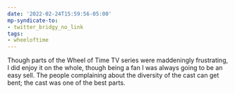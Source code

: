 ```yaml
---
date: '2022-02-24T15:59:56-05:00'
mp-syndicate-to:
- twitter_bridgy_no_link
tags:
- wheeloftime
---
```


Though parts of the Wheel of Time TV series were maddeningly frustrating, I did enjoy it on the whole, though being a fan I was always going to be an easy sell.  The people complaining about the diversity of the cast can get bent; the cast was one of the best parts.